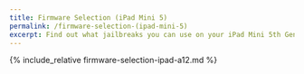 ```yaml
---
title: Firmware Selection (iPad Mini 5)
permalink: /firmware-selection-(ipad-mini-5)
excerpt: Find out what jailbreaks you can use on your iPad Mini 5th Generation
---
```


{% include_relative firmware-selection-ipad-a12.md %}
